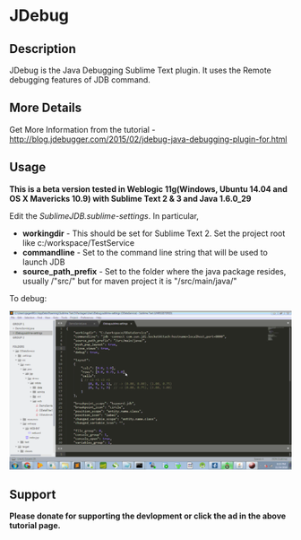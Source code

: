 # JDebug #

## Description ##
JDebug is the Java Debugging Sublime Text plugin. It uses the Remote debugging features of JDB command.

## More Details

Get More Information from the tutorial - <http://blog.jdebugger.com/2015/02/jdebug-java-debugging-plugin-for.html>  

## Usage ##
**This is a beta version tested in Weblogic 11g(Windows, Ubuntu 14.04 and OS X Mavericks 10.9) with Sublime Text 2 & 3 and Java 1.6.0_29**


Edit the *SublimeJDB.sublime-settings*.  In particular,

- **workingdir** - This should be set for Sublime Text 2. Set the project root like c:/workspace/TestService
- **commandline** - Set to the command line string that will be used to launch JDB
- **source_path_prefix** - Set to the folder where the java package resides,  usually /"src/" but for maven project it is "/src/main/java/"

To debug:

![screenshot](https://raw.githubusercontent.com/jdebug/JDebug/master/jdebugging.gif)


## Support ##
**Please donate for supporting the devlopment or click the ad in the above tutorial page.**
